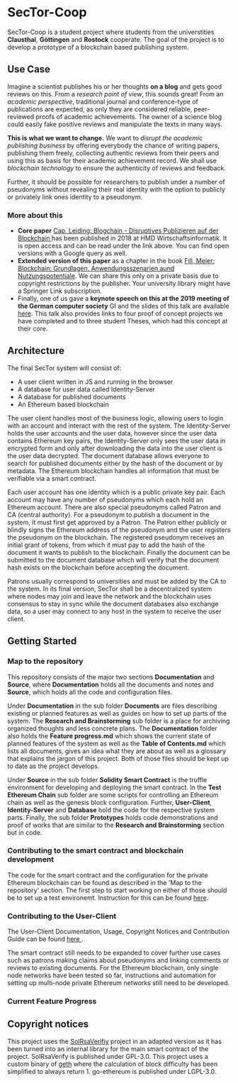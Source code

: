 # SecTor-Coop

SecTor-Coop is a student project where students from the universtities **Clausthal**, **Göttingen** and **Rostock** cooperate.
The goal of the project is to develop a prototype of a blockchain based publishing system.

## Use Case
Imagine a scientist publishes his or her thoughts **on a blog** and gets good reviews on this. From a _research point of view_, this sounds great! From an _academic perspective_, traditional journal and conference-type of publications are expected, as only they are considered reliable, peer-reviewed proofs of academic achievements. The owner of a science blog could easily fake positive reviews and manipulate the texts in many ways.

**This is what we want to change.** We want to _disrupt the academic publishing business_ by offering everybody the chance of writing papers, publishing them freely, collecting authentic reviews from their peers and using this as basis for their academic achievement record. We shall use _blockchain technology_ to ensure the authenticity of reviews and feedback. 

Further, it should be possible for researchers to publish under a number of pseudonyms without revealing their real identity with the option to publicly or privately link ones identity to a pseudonym.

### More about this
* **Core paper** [Cap, Leiding: Blogchain - Disruptives Publizieren auf der Blockchain ](https://link.springer.com/article/10.1365/s40702-018-00470-w) has been published in 2018 at HMD Wirtschaftsinformatik. It is open access and can be read under the link above. You can find open versions with a Google query as well. 
* **Extended version of this paper** as a chapter in the book [Fill, Meier: Blockchain: Grundlagen, Anwendungsszenarien aund Nutzungspotentiale](https://link.springer.com/book/10.1007/978-3-658-28006-2). We can share this only on a private basis due to copyright restrictions by the publisher. Your university library might have a Springer Link subscription.
* Finally, one of us gave a **keynote speech on this at the 2019 meeting of the German computer society** GI and the slides of this talk are available [here](https://github.com/clecap/blockchain-masterclass/blob/master/vortrag-v03.pdf). This talk also provides links to four proof of concept projects we have completed and to three student Theses, which had this concept at their core.

## Architecture
The final SecTor system will consist of:
- A user client written in JS and running in the browser
- A database for user data called Identity-Server
- A database for published documents
- An Ethereum based blockchain

The user client handles most of the business logic, allowing users to login with an account and interact with the rest of the system.
The Identity-Server holds the user accounts and the user data, however since the user data contains Ethereum key pairs, the Identity-Server only sees the user data in encrypted form and only after downloading the data into the user client is the user data decrypted.
The document database allows everyone to search for published documents either by the hash of the document or by metadata.
The Ethereum blockchain handles all information that must be verifiable via a smart contract.

Each user account has one identity which is a public private key pair. Each account may have any number of pseudonyms which each hold an Ethereum account. There are also special pseudonyms called Patron and CA (central authority). For a pseudonym to publish a document in the system, it must first get approved by a Patron. The Patron either publicly or blindly signs the Ethereum address of the pseudonym and the user registers the pseudonym on the blockchain. The registered pseudonym receives an initial grant of tokens, from which it must pay to add the hash of the document it wants to publish to the blockchain. Finally the document can be submitted to the document database which will verify that the document hash exists on the blockchain before accepting the document.

Patrons usually correspond to universities and must be added by the CA to the system.
In its final version, SecTor shall be a decentralized system where nodes may join and leave the network and the blockchain uses consensus to stay in sync while the document databases also exchange data, so a user may connect to any host in the system to receive the user client.

## Getting Started
### Map to the repository
This repository consists of the major two sections **Documentation** and **Source**, where **Documentation** holds all the documents and notes and **Source**, which holds all the code and configuration files.

Under **Documentation** in the sub folder **Documents** are files describing existing or planned features as well as guides on how to set up parts of the system.
The **Research and Brainstorming** sub folder is a place for archiving organized thoughts and less concrete plans.
The **Documentation** folder also holds the **Feature progress.md** which shows the current state of planned features of the system as well as the **Table of Contents.md** which lists all documents, gives an idea what they are about as well as a glossary that explains the jargon of this project.
Both of those files should be kept up to date as the project develops.

Under **Source** in the sub folder **Solidity Smart Contract** is the truffle environment for developing and deploying the smart contract. In the **Test Ethereum Chain** sub folder are some scripts for controlling an Ethereum chain as well as the genesis block configuration. Further, **User-Client**, **Identity-Server** and **Database** hold the code for the respective system parts.
Finally, the sub folder **Prototypes** holds code demonstrations and proof of works that are similar to the **Research and Brainstorming** section but in code.

### Contributing to the smart contract and blockchain development
The code for the smart contract and the configuration for the private Ethereum blockchain can be found as described in the 'Map to the repository' section.
The first step to start working on either of those should be to set up a test environemt. Instruction for this can be found [here](https://github.com/clecap/sector-coop/blob/main/Documentation/Documents/Test%20Chain%20Setup%20Guide.md).

### Contributing to the User-Client 
The User-Client Documentation, Usage, Copyright Notices and Contribution Guide can be found [ here ](/Source/User-Client/README.md).

The smart contract still needs to be expanded to cover further use cases such as patrons making claims about pseudonyms and linking comments or reviews to existing documents. 
For the Ethereum blockchain, only single node networks have been tested so far, instructions and automation for setting up multi-node private Ethereum networks still need to be developed.

### Current Feature Progress


## Copyright notices
This project uses the [SolRsaVerifiy](https://github.com/adria0/SolRsaVerify) project in an adapted version as it has been turned into an internal library for the main smart contract of the project. SolRsaVerify is published under GPL-3.0.
This project uses a custom binary of [geth](https://github.com/ethereum/go-ethereum) where the calculation of block difficulty has been simplified to always return 1. go-ethereum is published under LGPL-3.0.
